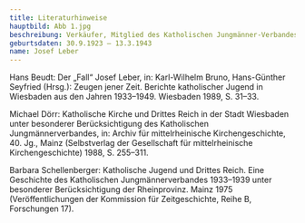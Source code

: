 ```yaml
---
title: Literaturhinweise
hauptbild: Abb 1.jpg
beschreibung: Verkäufer, Mitglied des Katholischen Jungmänner-Verbandes (KJMV) und der Hitler-Jugend (HJ), in der Wehrmacht zuletzt Oberreiter
geburtsdaten: 30.9.1923 – 13.3.1943
name: Josef Leber
---
```


Hans Beudt: Der „Fall“ Josef Leber, in: Karl-Wilhelm Bruno, Hans-Günther
Seyfried (Hrsg.): Zeugen jener Zeit. Berichte katholischer Jugend in
Wiesbaden aus den Jahren 1933–1949. Wiesbaden 1989, S. 31–33.

Michael Dörr: Katholische Kirche und Drittes Reich in der Stadt
Wiesbaden unter besonderer Berücksichtigung des Katholischen
Jungmännerverbandes, in: Archiv für mittelrheinische Kirchengeschichte,
40. Jg., Mainz (Selbstverlag der Gesellschaft für mittelrheinische
Kirchengeschichte) 1988, S. 255–311.

Barbara Schellenberger: Katholische Jugend und Drittes Reich. Eine
Geschichte des Katholischen Jungmännerverbandes 1933–1939 unter
besonderer Berücksichtigung der Rheinprovinz. Mainz 1975
(Veröffentlichungen der Kommission für Zeitgeschichte, Reihe B,
Forschungen 17).
